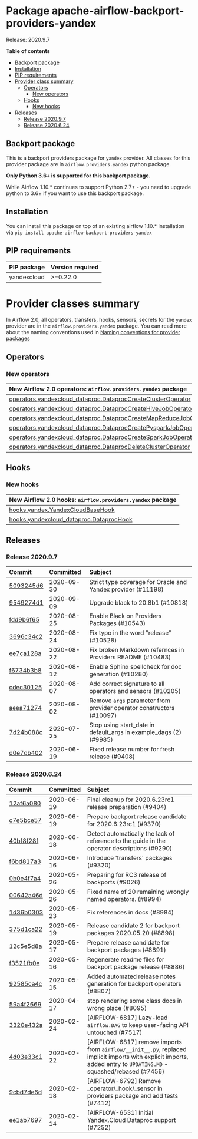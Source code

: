 <!--
 Licensed to the Apache Software Foundation (ASF) under one
 or more contributor license agreements.  See the NOTICE file
 distributed with this work for additional information
 regarding copyright ownership.  The ASF licenses this file
 to you under the Apache License, Version 2.0 (the
 "License"); you may not use this file except in compliance
 with the License.  You may obtain a copy of the License at

   http://www.apache.org/licenses/LICENSE-2.0

 Unless required by applicable law or agreed to in writing,
 software distributed under the License is distributed on an
 "AS IS" BASIS, WITHOUT WARRANTIES OR CONDITIONS OF ANY
 KIND, either express or implied.  See the License for the
 specific language governing permissions and limitations
 under the License.
 -->


# Package apache-airflow-backport-providers-yandex

Release: 2020.9.7

**Table of contents**

- [Backport package](#backport-package)
- [Installation](#installation)
- [PIP requirements](#pip-requirements)
- [Provider class summary](#provider-classes-summary)
    - [Operators](#operators)
        - [New operators](#new-operators)
    - [Hooks](#hooks)
        - [New hooks](#new-hooks)
- [Releases](#releases)
    - [Release 2020.9.7](#release-202097)
    - [Release 2020.6.24](#release-2020624)

## Backport package

This is a backport providers package for `yandex` provider. All classes for this provider package
are in `airflow.providers.yandex` python package.

**Only Python 3.6+ is supported for this backport package.**

While Airflow 1.10.* continues to support Python 2.7+ - you need to upgrade python to 3.6+ if you
want to use this backport package.



## Installation

You can install this package on top of an existing airflow 1.10.* installation via
`pip install apache-airflow-backport-providers-yandex`

## PIP requirements

| PIP package   | Version required   |
|:--------------|:-------------------|
| yandexcloud   | &gt;=0.22.0           |

# Provider classes summary

In Airflow 2.0, all operators, transfers, hooks, sensors, secrets for the `yandex` provider
are in the `airflow.providers.yandex` package. You can read more about the naming conventions used
in [Naming conventions for provider packages](https://github.com/apache/airflow/blob/master/CONTRIBUTING.rst#naming-conventions-for-provider-packages)


## Operators


### New operators

| New Airflow 2.0 operators: `airflow.providers.yandex` package                                                                                                                 |
|:------------------------------------------------------------------------------------------------------------------------------------------------------------------------------|
| [operators.yandexcloud_dataproc.DataprocCreateClusterOperator](https://github.com/apache/airflow/blob/master/airflow/providers/yandex/operators/yandexcloud_dataproc.py)      |
| [operators.yandexcloud_dataproc.DataprocCreateHiveJobOperator](https://github.com/apache/airflow/blob/master/airflow/providers/yandex/operators/yandexcloud_dataproc.py)      |
| [operators.yandexcloud_dataproc.DataprocCreateMapReduceJobOperator](https://github.com/apache/airflow/blob/master/airflow/providers/yandex/operators/yandexcloud_dataproc.py) |
| [operators.yandexcloud_dataproc.DataprocCreatePysparkJobOperator](https://github.com/apache/airflow/blob/master/airflow/providers/yandex/operators/yandexcloud_dataproc.py)   |
| [operators.yandexcloud_dataproc.DataprocCreateSparkJobOperator](https://github.com/apache/airflow/blob/master/airflow/providers/yandex/operators/yandexcloud_dataproc.py)     |
| [operators.yandexcloud_dataproc.DataprocDeleteClusterOperator](https://github.com/apache/airflow/blob/master/airflow/providers/yandex/operators/yandexcloud_dataproc.py)      |



## Hooks


### New hooks

| New Airflow 2.0 hooks: `airflow.providers.yandex` package                                                                                       |
|:------------------------------------------------------------------------------------------------------------------------------------------------|
| [hooks.yandex.YandexCloudBaseHook](https://github.com/apache/airflow/blob/master/airflow/providers/yandex/hooks/yandex.py)                      |
| [hooks.yandexcloud_dataproc.DataprocHook](https://github.com/apache/airflow/blob/master/airflow/providers/yandex/hooks/yandexcloud_dataproc.py) |




## Releases

### Release 2020.9.7

| Commit                                                                                         | Committed   | Subject                                                              |
|:-----------------------------------------------------------------------------------------------|:------------|:---------------------------------------------------------------------|
| [5093245d6](https://github.com/apache/airflow/commit/5093245d6f77a370fbd2f9e3df35ac6acf46a1c4) | 2020-09-30  | Strict type coverage for Oracle and Yandex provider  (#11198)        |
| [9549274d1](https://github.com/apache/airflow/commit/9549274d110f689a0bd709db829a4d69e274eed9) | 2020-09-09  | Upgrade black to 20.8b1 (#10818)                                     |
| [fdd9b6f65](https://github.com/apache/airflow/commit/fdd9b6f65b608c516b8a062b058972d9a45ec9e3) | 2020-08-25  | Enable Black on Providers Packages (#10543)                          |
| [3696c34c2](https://github.com/apache/airflow/commit/3696c34c28c6bc7b442deab999d9ecba24ed0e34) | 2020-08-24  | Fix typo in the word &#34;release&#34; (#10528)                              |
| [ee7ca128a](https://github.com/apache/airflow/commit/ee7ca128a17937313566f2badb6cc569c614db94) | 2020-08-22  | Fix broken Markdown refernces in Providers README (#10483)           |
| [f6734b3b8](https://github.com/apache/airflow/commit/f6734b3b850d33d3712763f93c114e80f5af9ffb) | 2020-08-12  | Enable Sphinx spellcheck for doc generation (#10280)                 |
| [cdec30125](https://github.com/apache/airflow/commit/cdec3012542b45d23a05f62d69110944ba542e2a) | 2020-08-07  | Add correct signature to all operators and sensors (#10205)          |
| [aeea71274](https://github.com/apache/airflow/commit/aeea71274d4527ff2351102e94aa38bda6099e7f) | 2020-08-02  | Remove `args` parameter from provider operator constructors (#10097) |
| [7d24b088c](https://github.com/apache/airflow/commit/7d24b088cd736cfa18f9214e4c9d6ce2d5865f3d) | 2020-07-25  | Stop using start_date in default_args in example_dags (2) (#9985)    |
| [d0e7db402](https://github.com/apache/airflow/commit/d0e7db4024806af35e3c9a2cae460fdeedd4d2ec) | 2020-06-19  | Fixed release number for fresh release (#9408)                       |


### Release 2020.6.24

| Commit                                                                                         | Committed   | Subject                                                                                                                                                            |
|:-----------------------------------------------------------------------------------------------|:------------|:-------------------------------------------------------------------------------------------------------------------------------------------------------------------|
| [12af6a080](https://github.com/apache/airflow/commit/12af6a08009b8776e00d8a0aab92363eb8c4e8b1) | 2020-06-19  | Final cleanup for 2020.6.23rc1 release preparation (#9404)                                                                                                         |
| [c7e5bce57](https://github.com/apache/airflow/commit/c7e5bce57fe7f51cefce4f8a41ce408ac5675d13) | 2020-06-19  | Prepare backport release candidate for 2020.6.23rc1 (#9370)                                                                                                        |
| [40bf8f28f](https://github.com/apache/airflow/commit/40bf8f28f97f17f40d993d207ea740eba54593ee) | 2020-06-18  | Detect automatically the lack of reference to the guide in the operator descriptions (#9290)                                                                       |
| [f6bd817a3](https://github.com/apache/airflow/commit/f6bd817a3aac0a16430fc2e3d59c1f17a69a15ac) | 2020-06-16  | Introduce &#39;transfers&#39; packages (#9320)                                                                                                                             |
| [0b0e4f7a4](https://github.com/apache/airflow/commit/0b0e4f7a4cceff3efe15161fb40b984782760a34) | 2020-05-26  | Preparing for RC3 release of backports (#9026)                                                                                                                      |
| [00642a46d](https://github.com/apache/airflow/commit/00642a46d019870c4decb3d0e47c01d6a25cb88c) | 2020-05-26  | Fixed name of 20 remaining wrongly named operators. (#8994)                                                                                                        |
| [1d36b0303](https://github.com/apache/airflow/commit/1d36b0303b8632fce6de78ca4e782ae26ee06fea) | 2020-05-23  | Fix references in docs (#8984)                                                                                                                                     |
| [375d1ca22](https://github.com/apache/airflow/commit/375d1ca229464617780623c61c6e8a1bf570c87f) | 2020-05-19  | Release candidate 2 for backport packages 2020.05.20 (#8898)                                                                                                       |
| [12c5e5d8a](https://github.com/apache/airflow/commit/12c5e5d8ae25fa633efe63ccf4db389e2b796d79) | 2020-05-17  | Prepare release candidate for backport packages (#8891)                                                                                                            |
| [f3521fb0e](https://github.com/apache/airflow/commit/f3521fb0e36733d8bd356123e56a453fd37a6dca) | 2020-05-16  | Regenerate readme files for backport package release (#8886)                                                                                                       |
| [92585ca4c](https://github.com/apache/airflow/commit/92585ca4cb375ac879f4ab331b3a063106eb7b92) | 2020-05-15  | Added automated release notes generation for backport operators (#8807)                                                                                            |
| [59a4f2669](https://github.com/apache/airflow/commit/59a4f26699125b1594496940d62be78d7732b4be) | 2020-04-17  | stop rendering some class docs in wrong place (#8095)                                                                                                              |
| [3320e432a](https://github.com/apache/airflow/commit/3320e432a129476dbc1c55be3b3faa3326a635bc) | 2020-02-24  | [AIRFLOW-6817] Lazy-load `airflow.DAG` to keep user-facing API untouched (#7517)                                                                                   |
| [4d03e33c1](https://github.com/apache/airflow/commit/4d03e33c115018e30fa413c42b16212481ad25cc) | 2020-02-22  | [AIRFLOW-6817] remove imports from `airflow/__init__.py`, replaced implicit imports with explicit imports, added entry to `UPDATING.MD` - squashed/rebased (#7456) |
| [9cbd7de6d](https://github.com/apache/airflow/commit/9cbd7de6d115795aba8bfb8addb060bfdfbdf87b) | 2020-02-18  | [AIRFLOW-6792] Remove _operator/_hook/_sensor in providers package and add tests (#7412)                                                                           |
| [ee1ab7697](https://github.com/apache/airflow/commit/ee1ab7697c6106b7107b285d8fe9ad01766dc19e) | 2020-02-14  | [AIRFLOW-6531] Initial Yandex.Cloud Dataproc support (#7252)                                                                                                       |
